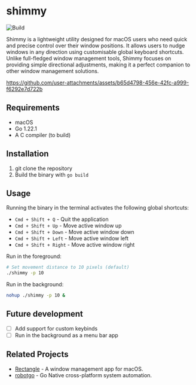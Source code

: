 # shimmy

![Build](https://github.com/andrew-1234/shimmy/actions/workflows/go.yml/badge.svg)

Shimmy is a lightweight utility designed for macOS users who need quick and
precise control over their window positions. It allows users to nudge windows in
any direction using customisable global keyboard shortcuts. Unlike full-fledged
window management tools, Shimmy focuses on providing simple directional
adjustments, making it a perfect companion to other window management solutions.


https://github.com/user-attachments/assets/b65d4798-456e-42fc-a999-f6292e7d722b


## Requirements

- macOS
- Go 1.22.1
- A C compiler (to build)

## Installation

1. git clone the repository
2. Build the binary with `go build`

## Usage

Running the binary in the terminal activates the following global shortcuts:

- `Cmd + Shift + Q` - Quit the application
- `Cmd + Shift + Up` - Move active window up
- `Cmd + Shift + Down` - Move active window down
- `Cmd + Shift + Left` - Move active window left
- `Cmd + Shift + Right` - Move active window right

Run in the foreground:

```bash
# Set movement distance to 10 pixels (default)
./shimmy -p 10
```

Run in the background:

```bash
nohup ./shimmy -p 10 &
```

## Future development

- [ ] Add support for custom keybinds
- [ ] Run in the background as a menu bar app

## Related Projects

- [Rectangle](https://github.com/rxhanson/Rectangle/) - A window management app for macOS.
- [robotgo](https://github.com/go-vgo/robotgo) - Go Native cross-platform system automation.

